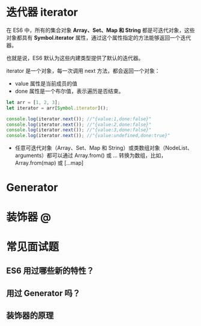 


# 迭代器 iterator
在 ES6 中，所有的集合对象 **Array、Set、Map 和 String** 都是可迭代对象，这些对象都具有 **Symbol.iterator** 属性，通过这个属性指定的方法能够返回一个迭代器。

也就是说，ES6 默认为这些内建类型提供了默认的迭代器。

iterator 是一个对象，每一次调用 next 方法，都会返回一个对象：
- value 属性是当前成员的值
- done 属性是一个布尔值，表示遍历是否结束。
```js
let arr = [1, 2, 3];
let iterator = arr[Symbol.iterator]();

console.log(iterator.next()); //"{value:1,done:false}"
console.log(iterator.next()); //"{value:2,done:false}"
console.log(iterator.next()); //"{value:3,done:false}"
console.log(iterator.next()); //"{value:undefined,done:true}"
```

- 任意可迭代对象（Array、Set、Map 和 String）或类数组对象（NodeList、arguments）都可以通过 Array.from() 或 ... 转换为数组，比如，Array.from(map) 或 [...map]




# Generator


# 装饰器 @



# 常见面试题
## ES6 用过哪些新的特性？
## 用过 Generator 吗？
## 装饰器的原理



